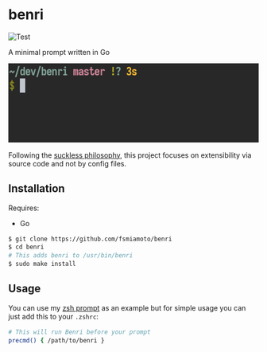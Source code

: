 # benri
![Test](https://github.com/fsmiamoto/benri/workflows/Test/badge.svg)

A minimal prompt written in Go

![Preview of benri](preview.gif)

Following the [suckless philosophy](https://suckless.org/philosophy/), this project focuses on extensibility
via source code and not by config files.

## Installation

Requires: 
- Go

```bash
$ git clone https://github.com/fsmiamoto/benri
$ cd benri
# This adds benri to /usr/bin/benri
$ sudo make install
```

## Usage

You can use my [zsh prompt](https://github.com/fsmiamoto/dotfiles/blob/master/.zsh/prompt.zsh) as an example but for simple
usage you can just add this to your `.zshrc`:

```bash
# This will run Benri before your prompt
precmd() { /path/to/benri }
```
